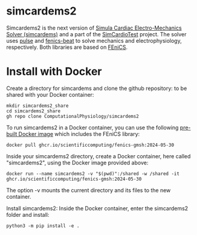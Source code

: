 # simcardems2

Simcardems2 is the next version of [Simula Cardiac Electro-Mechanics Solver (simcardems)](https://github.com/ComputationalPhysiology/simcardems) and a part of the [SimCardioTest](https://www.simcardiotest.eu/wordpress/) project. The solver uses [pulse](https://github.com/finsberg/pulse) and [fenics-beat](https://github.com/finsberg/fenics-beat) to solve mechanics and electrophysiology, respectively. Both libraries are based on [FEniCS](https://fenicsproject.org/).

# Install with Docker
Create a directory for simcardems and clone the github repository:
to be shared with your Docker container:
```shell
mkdir simcardems2_share
cd simcardems2_share
gh repo clone ComputationalPhysiology/simcardems2
```

To run simcardems2 in a Docker container, you can use the following [pre-built Docker image](https://github.com/scientificcomputing/packages/pkgs/container/fenics-gmsh) which includes the FEniCS library:

```shell
docker pull ghcr.io/scientificcomputing/fenics-gmsh:2024-05-30
```

Inside your simcardems2 directory, create a Docker container, here called "simcardems2", using the Docker image provided above:

```shell
docker run --name simcardems2 -v "$(pwd)":/shared -w /shared -it ghcr.io/scientificcomputing/fenics-gmsh:2024-05-30
```
The option -v mounts the current directory and its files to the new container. 

Install simcardems2:
Inside the Docker container, enter the simcardems2 folder and install:

```shell
python3 -m pip install -e .
```

